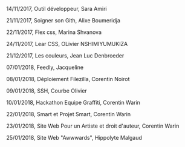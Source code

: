 14/11/2017, Outil développeur, Sara Amiri

21/11/2017, Soigner son Gith, Alixe Boumeridja

22/11/2017, Flex css, Marina Shvanova

24/11/2017, Lear CSS, OLivier NSHIMIYUMUKIZA  

21/12/2017, Les couleurs, Jean Luc Denbroeder  

07/01/2018, Feedly, Jacqueline

08/01/2018, Déploiement Filezilla, Corentin Noirot

09/01/2018, SSH, Courbe Olivier

10/01/2018, Hackathon Equipe Graffiti, Corentin Warin

22/01/2018, Smart et Projet Smart, Corentin Warin

23/01/2018, Site Web Pour un Artiste et droit d'auteur, Corentin Warin

25/01/2018, Site Web "Awwwards", Hippolyte Malgaud


